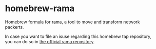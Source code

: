 # homebrew-rama

Homebrew formula for [rama](https://github.com/plabayo/rama), a tool
to move and transform network packerts.

In case you want to file an isuse regarding this homebrew tap repository,
you can do so in [the official rama repository](https://github.com/plabayo/rama).
